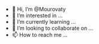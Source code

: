 - 👋 Hi, I’m @Mourovaty
- 👀 I’m interested in ...
- 🌱 I’m currently learning ...
- 💞️ I’m looking to collaborate on ...
- 📫 How to reach me ...

<!---
Mourovaty/Mourovaty is a ✨ special ✨ repository because its `README.md` (this file) appears on your GitHub profile.
You can click the Preview link to take a look at your changes.
--->

